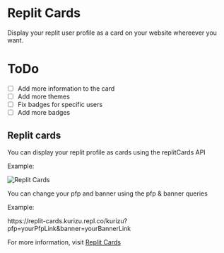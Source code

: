 # Replit Cards
Display your replit user profile as a card on your website whereever you want.

# ToDo
- [ ] Add more information to the card
- [ ] Add more themes
- [ ] Fix badges for specific users
- [ ] Add more badges

<h2>Replit cards</h2>
<p>You can display your replit profile as cards using the replitCards API</p>
<p>Example:</p>
<img src="https://replit-cards.kurizu.repl.co/card/kurizu" alt="Replit Cards">

<p>You can change your pfp and banner using the pfp & banner queries</p>
<p>Example:</p>
<p>https://replit-cards.kurizu.repl.co/kurizu?pfp=yourPfpLink&banner=yourBannerLink</p>

<p>For more information, visit <a href="https://replit-cards.kurizu.repl.co/">Replit Cards</a></p>